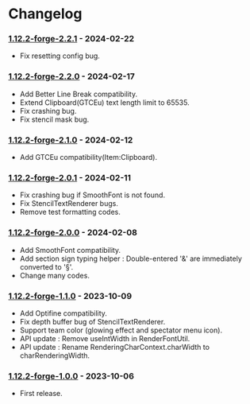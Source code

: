 # Changelog

### [1.12.2-forge-2.2.1](https://github.com/KatatsumuriPan/BetterFormattingCode/releases/tag/1.12.2-forge-2.2.1) - 2024-02-22

- Fix resetting config bug.

### [1.12.2-forge-2.2.0](https://github.com/KatatsumuriPan/BetterFormattingCode/releases/tag/1.12.2-forge-2.2.0) - 2024-02-17

- Add Better Line Break compatibility.
- Extend Clipboard(GTCEu) text length limit to 65535.
- Fix crashing bug.
- Fix stencil mask bug.

### [1.12.2-forge-2.1.0](https://github.com/KatatsumuriPan/BetterFormattingCode/releases/tag/1.12.2-forge-2.1.0) - 2024-02-12

- Add GTCEu compatibility(Item:Clipboard).

### [1.12.2-forge-2.0.1](https://github.com/KatatsumuriPan/BetterFormattingCode/releases/tag/1.12.2-forge-2.0.1) - 2024-02-11

- Fix crashing bug if SmoothFont is not found.
- Fix StencilTextRenderer bugs.
- Remove test formatting codes.

### [1.12.2-forge-2.0.0](https://github.com/KatatsumuriPan/BetterFormattingCode/releases/tag/1.12.2-forge-2.0.0) - 2024-02-08

- Add SmoothFont compatibility.
- Add section sign typing helper : Double-entered '&' are immediately converted to '§'.
- Change many codes.

### [1.12.2-forge-1.1.0](https://github.com/KatatsumuriPan/BetterFormattingCode/releases/tag/1.12.2-forge-1.1.0) - 2023-10-09

- Add Optifine compatibility.
- Fix depth buffer bug of StencilTextRenderer.
- Support team color (glowing effect and spectator menu icon).
- API update : Remove useIntWidth in RenderFontUtil.
- API update : Rename RenderingCharContext.charWidth to charRenderingWidth.

### [1.12.2-forge-1.0.0](https://github.com/KatatsumuriPan/BetterFormattingCode/releases/tag/1.12.2-forge-1.0.0) - 2023-10-06

- First release.
